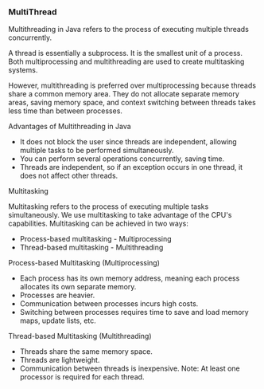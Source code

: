 ### MultiThread 

Multithreading in Java refers to the process of executing multiple threads concurrently.

A thread is essentially a subprocess. It is the smallest unit of a process. Both multiprocessing and multithreading are used to create multitasking systems.

However, multithreading is preferred over multiprocessing because threads share a common memory area. They do not allocate separate memory areas, saving memory space, and context switching between threads takes less time than between processes.

Advantages of Multithreading in Java  
- It does not block the user since threads are independent, allowing multiple tasks to be performed simultaneously.
- You can perform several operations concurrently, saving time.
- Threads are independent, so if an exception occurs in one thread, it does not affect other threads.

Multitasking

Multitasking refers to the process of executing multiple tasks simultaneously. We use multitasking to take advantage of the CPU's capabilities. Multitasking can be achieved in two ways:

- Process-based multitasking - Multiprocessing
- Thread-based multitasking - Multithreading

Process-based Multitasking (Multiprocessing)

- Each process has its own memory address, meaning each process allocates its own separate memory.
- Processes are heavier.
- Communication between processes incurs high costs.
- Switching between processes requires time to save and load memory maps, update lists, etc.

Thread-based Multitasking (Multithreading)
- Threads share the same memory space.
- Threads are lightweight.
- Communication between threads is inexpensive.
Note: At least one processor is required for each thread.
